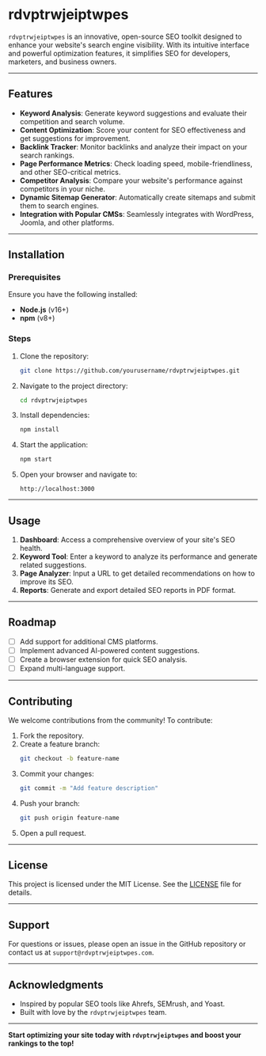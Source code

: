 # rdvptrwjeiptwpes

`rdvptrwjeiptwpes` is an innovative, open-source SEO toolkit designed to enhance your website's search engine visibility. With its intuitive interface and powerful optimization features, it simplifies SEO for developers, marketers, and business owners.

---

## Features

- **Keyword Analysis**: Generate keyword suggestions and evaluate their competition and search volume.
- **Content Optimization**: Score your content for SEO effectiveness and get suggestions for improvement.
- **Backlink Tracker**: Monitor backlinks and analyze their impact on your search rankings.
- **Page Performance Metrics**: Check loading speed, mobile-friendliness, and other SEO-critical metrics.
- **Competitor Analysis**: Compare your website's performance against competitors in your niche.
- **Dynamic Sitemap Generator**: Automatically create sitemaps and submit them to search engines.
- **Integration with Popular CMSs**: Seamlessly integrates with WordPress, Joomla, and other platforms.

---

## Installation

### Prerequisites

Ensure you have the following installed:

- **Node.js** (v16+)
- **npm** (v8+)

### Steps

1. Clone the repository:
   ```bash
   git clone https://github.com/yourusername/rdvptrwjeiptwpes.git
   ```

2. Navigate to the project directory:
   ```bash
   cd rdvptrwjeiptwpes
   ```

3. Install dependencies:
   ```bash
   npm install
   ```

4. Start the application:
   ```bash
   npm start
   ```

5. Open your browser and navigate to:
   ```
   http://localhost:3000
   ```

---

## Usage

1. **Dashboard**: Access a comprehensive overview of your site's SEO health.
2. **Keyword Tool**: Enter a keyword to analyze its performance and generate related suggestions.
3. **Page Analyzer**: Input a URL to get detailed recommendations on how to improve its SEO.
4. **Reports**: Generate and export detailed SEO reports in PDF format.

---

## Roadmap

- [ ] Add support for additional CMS platforms.
- [ ] Implement advanced AI-powered content suggestions.
- [ ] Create a browser extension for quick SEO analysis.
- [ ] Expand multi-language support.

---

## Contributing

We welcome contributions from the community! To contribute:

1. Fork the repository.
2. Create a feature branch:
   ```bash
   git checkout -b feature-name
   ```
3. Commit your changes:
   ```bash
   git commit -m "Add feature description"
   ```
4. Push your branch:
   ```bash
   git push origin feature-name
   ```
5. Open a pull request.

---

## License

This project is licensed under the MIT License. See the [LICENSE](LICENSE) file for details.

---

## Support

For questions or issues, please open an issue in the GitHub repository or contact us at `support@rdvptrwjeiptwpes.com`.

---

## Acknowledgments

- Inspired by popular SEO tools like Ahrefs, SEMrush, and Yoast.
- Built with love by the `rdvptrwjeiptwpes` team.

---

**Start optimizing your site today with `rdvptrwjeiptwpes` and boost your rankings to the top!**

